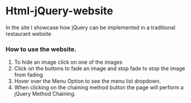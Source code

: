 # Html-jQuery-website
In the site I showcase how jQuery can be implemented in a traditional restaurant website 

### How to use the website.
1. To hide an image click on one of the images 
2. Click on the buttons to fade an image and stop fade to stop the image from fading
3. Hover over the Menu Option to see the menu list dropdown.
4. When clicking on the chaining method button the page will perform a jQuery Method Chaining.
